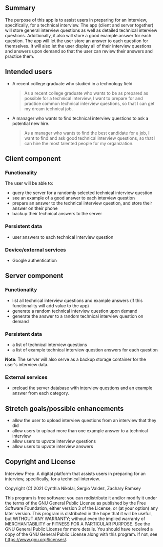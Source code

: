 ## Summary

The purpose of this app is to assist users in preparing for an interview, specifically, for a technical interview.  The app (client and server together) will store general interview questions as well as detailed technical interview questions.  Additionally, it also will store a good example answer for each question.  The app will let the user store an answer to each question for themselves.   It will also let the user display all of their interview questions and answers upon demand so that the user can review their answers and practice them.  

## Intended users

* A recent college graduate who studied in a technology field

    > As a recent college graduate who wants to be as prepared as possible for a technical interview, I want to prepare for and practice common technical interview questions, so that I can get my dream technical job.

* A manager who wants to find technical interview questions to ask a potential new hire.

    > As a manager who wants to find the best candidate for a job, I want to find and ask good technical interview questions, so that I can hire the most talented people for my organization.

## Client component

### Functionality

The user will be able to: 
* query the server for a randomly selected technical interview question
* see an example of a good answer to each interview question
* prepare an answer to the technical interview question, and store their answer on their phone
* backup their technical answers to the server

### Persistent data

* user answers to each technical interview question 

### Device/external services

* Google authentication

## Server component

### Functionality
 
* list all technical interview questions and example answers (if this functionality will add value to the app)
* generate a random technical interview question upon demand
* generate the answer to a random technical interview question on demand

### Persistent data

* a list of technical interview questions
* a list of example technical interview question answers for each question

**Note:**
The server will also serve as a backup storage container for the user's interview data. 

### External services
 
* preload the server database with interview questions and an example answer from each category.

## Stretch goals/possible enhancements 

* allow the user to upload interview questions from an interview that they did
* allow users to upload more than one example answer to a technical interview
* allow users to upvote interview questions 
* allow users to upvote interview answers

## Copyright and License

Interview Prep: A digital platform that assists users in preparing for an interview, specifically, for a technical interview.

Copyright (C) 2021  Cynthia Nikolai, Sergio Valdez, Zachary Ramsey

This program is free software: you can redistribute it and/or modify
it under the terms of the GNU General Public License as published by
the Free Software Foundation, either version 3 of the License, or
(at your option) any later version.
This program is distributed in the hope that it will be useful,
but WITHOUT ANY WARRANTY; without even the implied warranty of
MERCHANTABILITY or FITNESS FOR A PARTICULAR PURPOSE.  See the
GNU General Public License for more details.
You should have received a copy of the GNU General Public License
along with this program.  If not, see <https://www.gnu.org/licenses/>.